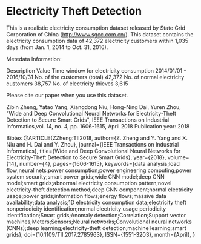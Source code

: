 # Electricity Theft Detection
This is a realistic electricity consumption dataset released by State Grid Corporation of China (http://www.sgcc.com.cn/). 
This dataset contains the electricity consumption data of 42,372 electricity customers within 1,035 days (from Jan. 1, 2014 
to Oct. 31, 2016).

Metedata Information:

Description 					Value
Time window for electricity consumption 	2014/01/01 - 2016/10/31
No. of the customers (total) 			42,372
No. of normal electricity customers 		38,757
No. of electricity thieves 			3,615

Please cite our paper when you use this dataset.

Zibin Zheng, Yatao Yang, Xiangdong Niu, Hong-Ning Dai, Yuren Zhou, "Wide and Deep Convolutional Neural Networks for Electricity-Theft Detection to Secure Smart Grids", IEEE Transactions on Industrial Informatics,vol. 14, no. 4, pp. 1606-1615, April 2018 Publication year: 2018

Bibtex
@ARTICLE{ZZheng:TII2018, 
	author={Z. Zheng and Y. Yang and X. Niu and H. Dai and Y. Zhou}, 
	journal={IEEE Transactions on Industrial Informatics}, 
	title={Wide and Deep Convolutional Neural Networks for Electricity-Theft Detection to Secure Smart Grids}, 
	year={2018}, 
	volume={14}, 
	number={4}, 
	pages={1606-1615}, 
	keywords={data analysis;load flow;neural nets;power consumption;power engineering computing;power system security;smart power grids;wide CNN model;deep CNN model;smart grids;abnormal electricity consumption pattern;novel electricity-theft detection method;deep CNN component;normal electricity usage;power grids;information flows;energy flows;massive data availability;data analysis;1D electricity consumption data;electricity theft nonperiodicity identification;normal electricity usage periodicity identification;Smart grids;Anomaly detection;Correlation;Support vector machines;Meters;Sensors;Neural networks;Convolutional neural networks (CNNs);deep learning;electricity-theft detection;machine learning;smart grids}, 
	doi={10.1109/TII.2017.2785963}, 
	ISSN={1551-3203}, 
	month={April},
}
